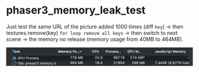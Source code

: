 # phaser3_memory_leak_test

Just test the same URL of the picture added 1000 times (diff `key`)
-> then textures.remove(key) `for loop remove all keys`
-> then switch to next scene
-> the memory no release (memory usage from 40MB to 464MB).

![Task Manager](./assets/task-manager.png)
